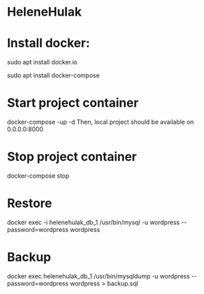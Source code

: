 # HeleneHulak

# Install docker:
sudo apt install docker.io

sudo apt install docker-compose

# Start project container

docker-compose -up -d
Then, local project should be available on 0.0.0.0:8000

# Stop project container

docker-compose stop

# Restore
docker exec -i helenehulak_db_1 /usr/bin/mysql -u wordpress --password=wordpress wordpress

# Backup
docker exec helenehulak_db_1 /usr/bin/mysqldump -u wordpress --password=wordpress wordpress > backup.sql

